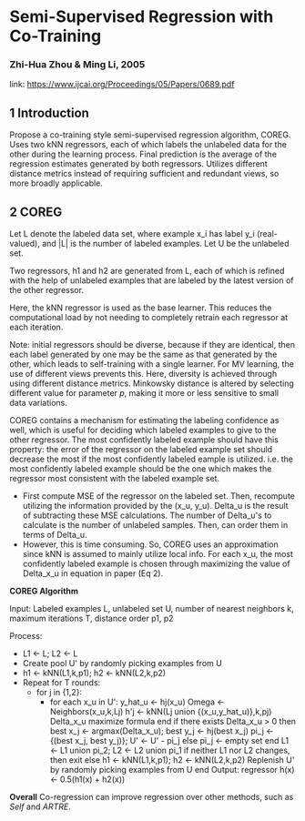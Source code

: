 # Semi-Supervised Regression with Co-Training
### Zhi-Hua Zhou & Ming Li, 2005
link: https://www.ijcai.org/Proceedings/05/Papers/0689.pdf

## 1 Introduction
Propose a co-training style semi-supervised regression algorithm, COREG. Uses two kNN regressors, each of which labels the unlabeled data for the other during the learning process. Final prediction is the average of the regression estimates generated by both regressors. Utilizes different distance metrics instead of requiring sufficient and redundant views, so more broadly applicable. 

## 2 COREG
Let L denote the labeled data set, where example x_i has label y_i (real-valued), and |L| is the number of labeled examples. Let U be the unlabeled set.

Two regressors, h1 and h2 are generated from L, each of which is refined with the help of unlabeled examples that are labeled by the latest version of the other regressor. 

Here, the kNN regressor is used as the base learner. This reduces the computational load by not needing to completely retrain each regressor at each iteration. 

Note: initial regressors should be diverse, because if they are identical, then each label generated by one may be the same as that generated by the other, which leads to self-training with a single learner. For MV learning, the use of different views prevents this. Here, diversity is achieved through using different distance metrics. Minkowsky distance is altered by selecting different value for parameter *p*, making it more or less sensitive to small data variations.

COREG contains a mechanism for estimating the labeling confidence as well, which is useful for deciding which labeled examples to give to the other regressor. The most confidently labeled example should have this property: the error of the regressor on the labeled example set should decrease the most if the most confidently labeled eample is utilized. i.e. the most confidently labeled example should be the one which makes the regressor most consistent with the labeled example set.
- First compute MSE of the regressor on the labeled set. Then, recompute utilizing the information provided by the (x_u, y_u). Delta_u is the result of subtracting these MSE calculations. The number of Delta_u's to calculate is the number of unlabeled samples. Then, can order them in terms of Delta_u.
- However, this is time consuming. So, COREG uses an approximation since kNN is assumed to mainly utilize local info. For each x_u, the most confidently labeled example is chosen through maximizing the value of Delta_x_u in equation in paper (Eq 2).

**COREG Algorithm**

Input: Labeled examples L, unlabeled set U, number of nearest neighbors k, maximum iterations T, distance order p1, p2

Process:
- L1 <- L; L2 <- L
- Create pool U' by randomly picking examples from U
- h1 <- kNN(L1,k,p1); h2 <- kNN(L2,k,p2)
- Repeat for T rounds:
	* for j in {1,2}:
		* for each x_u in U':
			y_hat_u <- hj(x_u)
			Omega <- Neighbors(x_u,k,Lj)
			h'j <- kNN(Lj union {(x_u,y_hat_u)},k,pj)
			Delta_x_u maximize formula
		end
		if there exists Delta_x_u > 0
		then best x_j <- argmax(Delta_x_u); best y_j <- hj(best x_j)
			pi_j <- {(best x_j, best y_j)}; U' <- U' - pi_j
		else pi_j <- empty set
	end
	L1 <- L1 union pi_2; L2 <- L2 union pi_1
	if neither L1 nor L2 changes, then exit
	else
		h1 <- kNN(L1,k,p1); h2 <- kNN(L2,k,p2)
		Replenish U' by randomly picking examples from U
  end
Output: regressor h(x) <- 0.5(h1(x) + h2(x))

**Overall** Co-regression can improve regression over other methods, such as *Self* and *ARTRE*. 
